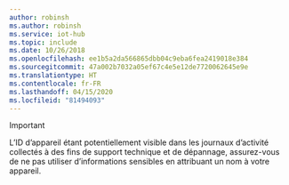 ```yaml
---
author: robinsh
ms.author: robinsh
ms.service: iot-hub
ms.topic: include
ms.date: 10/26/2018
ms.openlocfilehash: ee1b5a2da566865dbb04c9eba6fea2419018e384
ms.sourcegitcommit: 47a002b7032a05ef67c4e5e12de7720062645e9e
ms.translationtype: HT
ms.contentlocale: fr-FR
ms.lasthandoff: 04/15/2020
ms.locfileid: "81494093"
---
```

> [!IMPORTANT]
> L’ID d’appareil étant potentiellement visible dans les journaux d’activité collectés à des fins de support technique et de dépannage, assurez-vous de ne pas utiliser d’informations sensibles en attribuant un nom à votre appareil.
>